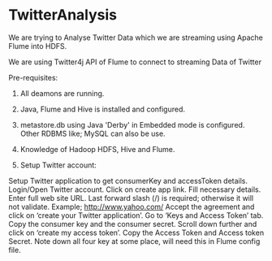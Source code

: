 # TwitterAnalysis

We are trying to Analyse Twitter Data which we are streaming using Apache Flume into HDFS.

We are using Twitter4j API of Flume to connect to streaming Data of Twitter


Pre-requisites:

1. All deamons are running.
2. Java, Flume and Hive is installed and configured.
3. metastore.db using Java 'Derby' in Embedded mode is configured. Other RDBMS like; MySQL can also be use.
4. Knowledge of Hadoop HDFS, Hive and Flume.


1. Setup Twitter account:

Setup Twitter application to get consumerKey and accessToken details.
Login/Open Twitter account.
Click on create app link.
Fill necessary details.
Enter full web site URL. Last forward slash (/) is required; otherwise it will not validate. Example; http://www.yahoo.com/
Accept the agreement and click on ‘create your Twitter application’.
Go to ‘Keys and Access Token’ tab.
Copy the consumer key and the consumer secret.
Scroll down further and click on ‘create my access token’.
Copy the Access Token and Access token Secret.
Note down all four key at some place, will need this in Flume config file.

